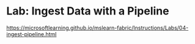 # Lab: Ingest Data with a Pipeline
https://microsoftlearning.github.io/mslearn-fabric/Instructions/Labs/04-ingest-pipeline.html


